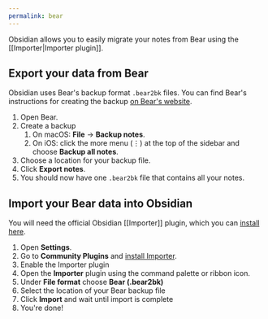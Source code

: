 ```yaml
---
permalink: bear
---
```

Obsidian allows you to easily migrate your notes from Bear using the [[Importer|Importer plugin]].

## Export your data from Bear

Obsidian uses Bear's backup format `.bear2bk` files. You can find Bear's instructions for creating the backup [on Bear's website](https://bear.app/faq/backup-restore/). 

1. Open Bear.
2. Create a backup
	1. On macOS: **File** → **Backup notes**.
	2. On iOS: click the more menu (⋮) at the top of the sidebar and choose **Backup all notes**.
3. Choose a location for your backup file.
4. Click **Export notes**.
5. You should now have one `.bear2bk` file that contains all your notes.

## Import your Bear data into Obsidian

You will need the official Obsidian [[Importer]] plugin, which you can [install here](obsidian://show-plugin?id=obsidian-importer).

1. Open **Settings**.
2. Go to **Community Plugins** and [install Importer](obsidian://show-plugin?id=obsidian-importer).
3. Enable the Importer plugin
4. Open the **Importer** plugin using the command palette or ribbon icon.
5. Under **File format** choose **Bear (.bear2bk)**
6. Select the location of your Bear backup file
7. Click **Import** and wait until import is complete
8. You're done!
